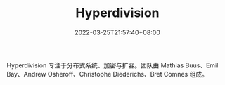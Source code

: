 ﻿---
weight: 
title: "Hyperdivision"
description: "Hyperdivision 专注于分布式系统、加密与扩容"
date: 2022-03-25T21:57:40+08:00
lastmod: 2022-03-25T16:45:40+08:00
draft: false
authors: ["Metabd"]
featuredImage: "hyperdivision.jpg"
link: ""
tags: ["研究机构","Hyperdivision"]
categories: ["navigation"]
navigation: ["研究机构"]
lightgallery: true
toc: true
pinned: false
recommend: false
recommend1: false
---
Hyperdivision 专注于分布式系统、加密与扩容。团队由 Mathias Buus、Emil Bay、Andrew Osheroff、Christophe Diederichs、Bret Comnes 组成。
